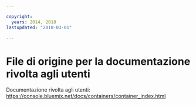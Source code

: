 ```yaml
---

copyright:
  years: 2014, 2018
lastupdated: "2018-03-01"

---
```


# File di origine per la documentazione rivolta agli utenti

Documentazione rivolta agli utenti: https://console.bluemix.net/docs/containers/container_index.html


